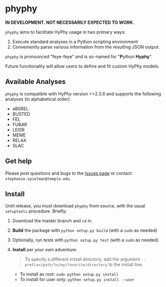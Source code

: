 # phyphy

**IN DEVELOPMENT. NOT NECESSARILY EXPECTED TO WORK.**

`phyphy` aims to facilitate HyPhy usage in two primary ways:
1) Execute standard analyses in a Python scripting environment
2) Conveniently parse various information from the resulting JSON output.

`phyphy` is pronounced "feye-feye" and is so-named for "**P**ython **Hyphy**".

Future functionality will allow users to define and fit custom HyPhy models.

## Available Analyses

`phyphy` is compatible with HyPhy version >=2.3.6 and supports the following analyses (in alphabetical order):

+ aBSREL
+ BUSTED
+ FEL
+ FUBAR
+ LEISR
+ MEME
+ RELAX
+ SLAC


## Get help

Please post questions and bugs to the [Issues page](https://github.com/sjspielman/phyphy/issues) or contact `stephanie.spielman@temple.edu`.


## Install
<!--
You can obtain `phyphy` from pip (or pip3!) with `pip install phyphy`.
-->
Until release, you must download `phyphy` from source, with the usual `setuptools` procedure. Briefly:

1. Download the master branch and `cd` in. 
2. **Build** the package with `python setup.py build` (with a `sudo` as needed)
3. Optionally, run tests with `python setup.py test`  (with a `sudo` as needed)
4. **Install** per your own adventure:
	> To specify a different install directory, add the argument `--prefix=/path/to/my/favorite/directory` to the install line.

	+ To install as root: `sudo python setup.py install`
	+ To install for user only: `python setup.py install --user`




<!--
## Example script

```python
	from hyphyhelper import *
	
	
	## Create a HyPhy instance. In general this is NOT NEEDED if the appropriate version is install in your system as the default HyPhy. If you are using a locally intalled version, you need to specify path. 
	# Possible arguments include:
	### 1) executable, the desired executable to use (ie HYPHYMPI). Default: HYPHYMP
	### 2) path, the path to a **local hyphy build**. Only use this argument if you **do not** want to use the installed hyphy in /usr/local.
	### 3) cpu, the maximum number of CPUs per analysis. 
   ### 4) quiet, suppress screen output (still creates messages.log and errors.log, when applicable). Default: False
	hyphy = HyPhy(path = /path/to/my/local/hyphy/, quiet=True)
	
	## Make some variables
	codon_alignment = "path/to/my/alignment.fasta"
	tree = "path/to/my/tree.tre"
	data = "path/to/file/with/both/alignment/and/tree/inside.dat" 
	json = "path/to/where/id/rather/save/the/json"
	## Create an analysis of your choice instance. The following runs a one-rate FEL
	f = FEL(hyphy = hyphy, alignment = codon_alignment, tree = tree, two_rate = False, output = json) ## Use help() to see available arguments    
	## NOTE: This line could be used instead (data rather than alignment and tree):   f = FEL(hyphy = hyphy, data = data, two_rate = False, output = json)
    
    
    ## Run the analysis
    f.run_analysis()
```
-->
	
	
	
